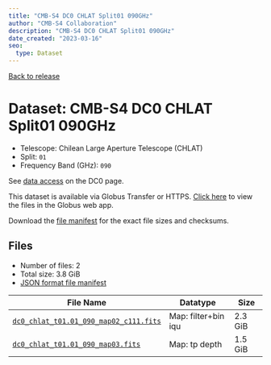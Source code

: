 ```yaml
---
title: "CMB-S4 DC0 CHLAT Split01 090GHz"
author: "CMB-S4 Collaboration"
description: "CMB-S4 DC0 CHLAT Split01 090GHz"
date_created: "2023-03-16"
seo:
  type: Dataset
---
```


[Back to release](./dc0.html#datasets)

# Dataset: CMB-S4 DC0 CHLAT Split01 090GHz

- Telescope: Chilean Large Aperture Telescope (CHLAT) 
- Split: `01`
- Frequency Band (GHz): `090`

See [data access](./dc0.html#data-access) on the DC0 page.

This dataset is available via Globus Transfer or HTTPS. [Click here](https://app.globus.org/file-manager?origin_id=38f01147-f09e-483d-a552-3866669a846d&origin_path=%2Fdatareleases%2Fdc0%2Fmission%2Fchlat%2Fsplit01%2F090%2F) to view the files in the Globus web app.

Download the [file manifest](https://g-456d30.0ed28.75bc.data.globus.org/datareleases/dc0/mission/chlat/split01/090/manifest.json) for the exact file sizes and checksums.

## Files

- Number of files: 2
- Total size: 3.8 GiB
- [JSON format file manifest](https://g-456d30.0ed28.75bc.data.globus.org/datareleases/dc0/mission/chlat/split01/090/manifest.json)

|                                                                               File Name                                                                               |      Datatype       |  Size   |
| --------------------------------------------------------------------------------------------------------------------------------------------------------------------- | ------------------- | ------- |
| [`dc0_chlat_t01.01_090_map02_c111.fits`](https://g-456d30.0ed28.75bc.data.globus.org/datareleases/dc0/mission/chlat/split01/090/dc0_chlat_t01.01_090_map02_c111.fits) | Map: filter+bin iqu | 2.3 GiB |
| [`dc0_chlat_t01.01_090_map03.fits`](https://g-456d30.0ed28.75bc.data.globus.org/datareleases/dc0/mission/chlat/split01/090/dc0_chlat_t01.01_090_map03.fits)           | Map: tp depth       | 1.5 GiB |
